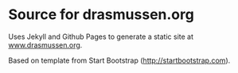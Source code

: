 # Source for drasmussen.org

Uses Jekyll and Github Pages to generate a static site at www.drasmussen.org.


Based on template from Start Bootstrap (http://startbootstrap.com).